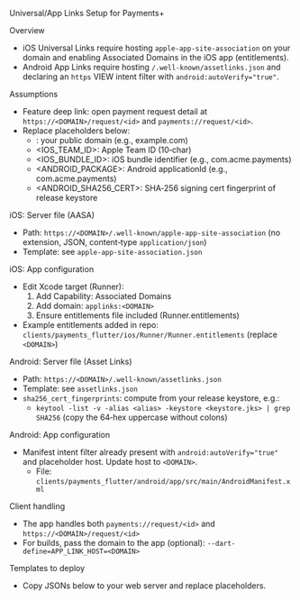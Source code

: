 Universal/App Links Setup for Payments+

Overview
- iOS Universal Links require hosting `apple-app-site-association` on your domain and enabling Associated Domains in the iOS app (entitlements).
- Android App Links require hosting `/.well-known/assetlinks.json` and declaring an `https` VIEW intent filter with `android:autoVerify="true"`.

Assumptions
- Feature deep link: open payment request detail at `https://<DOMAIN>/request/<id>` and `payments://request/<id>`.
- Replace placeholders below:
  - <DOMAIN>: your public domain (e.g., example.com)
  - <IOS_TEAM_ID>: Apple Team ID (10‑char)
  - <IOS_BUNDLE_ID>: iOS bundle identifier (e.g., com.acme.payments)
  - <ANDROID_PACKAGE>: Android applicationId (e.g., com.acme.payments)
  - <ANDROID_SHA256_CERT>: SHA‑256 signing cert fingerprint of release keystore

iOS: Server file (AASA)
- Path: `https://<DOMAIN>/.well-known/apple-app-site-association` (no extension, JSON, content‑type `application/json`)
- Template: see `apple-app-site-association.json`

iOS: App configuration
- Edit Xcode target (Runner):
  1) Add Capability: Associated Domains
  2) Add domain: `applinks:<DOMAIN>`
  3) Ensure entitlements file included (Runner.entitlements)
- Example entitlements added in repo: `clients/payments_flutter/ios/Runner/Runner.entitlements` (replace `<DOMAIN>`)

Android: Server file (Asset Links)
- Path: `https://<DOMAIN>/.well-known/assetlinks.json`
- Template: see `assetlinks.json`
- `sha256_cert_fingerprints`: compute from your release keystore, e.g.:
  - `keytool -list -v -alias <alias> -keystore <keystore.jks> | grep SHA256` (copy the 64‑hex uppercase without colons)

Android: App configuration
- Manifest intent filter already present with `android:autoVerify="true"` and placeholder host. Update host to `<DOMAIN>`.
  - File: `clients/payments_flutter/android/app/src/main/AndroidManifest.xml`

Client handling
- The app handles both `payments://request/<id>` and `https://<DOMAIN>/request/<id>`
- For builds, pass the domain to the app (optional): `--dart-define=APP_LINK_HOST=<DOMAIN>`

Templates to deploy
- Copy JSONs below to your web server and replace placeholders.

